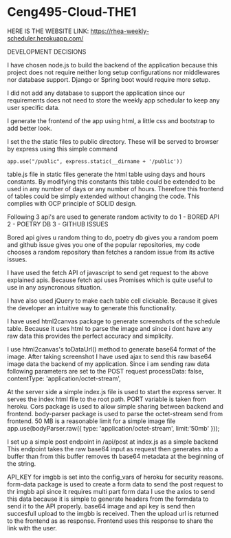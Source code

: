 # Ceng495-Cloud-THE1
HERE IS THE WEBSITE LINK:
https://rhea-weekly-scheduler.herokuapp.com/


DEVELOPMENT DECISIONS

I have chosen node.js to build the backend of the application because this project does not require neither long setup configurations nor middlewares nor database support. Django or Spring boot would require more setup. 

I did not add any database to support the application since our requirements does not need to store the weekly app schedular to keep any user specific data.

I generate the frontend of the app using html, a little css and bootstrap to add better look. 

I set the the static files to public directory. These will be served to browser by express using this simple command 
``` 
app.use("/public", express.static(__dirname + '/public'))
```

table.js file in static files generate the html table using days and hours constants. By modifying this constants this table could be extended to be used in any number of days or any number of hours. Therefore this frontend of tables could be simply extended without changing the code. This complies with OCP principle of SOLID design.

Following 3 api's are used to generate random activity to do
1 - BORED API
2 - POETRY DB
3 - GITHUB ISSUES

Bored api gives u random thing to do, poetry db gives you a random poem and github issue gives you one of the popular repositories, my code chooses a random repository than fetches a random issue from its active issues.

I have used the fetch API of javascript to send get request to the above explained apis. Because fetch api uses Promises which is quite useful to use in any asyncronous situation.

I have also used jQuery to make each table cell clickable. Because it gives the developer an intuitive way to generate this functionality.

I have used html2canvas package to generate screenshots of the schedule table. Because it uses html to parse the image and since i dont have any raw data this provides the perfect accuracy and simplicity.

I use html2canvas's toDataUrl() method to generate base64 format of the image. After taking screenshot I have used ajax to send this raw base64 image data the backend of my application.
Since i am sending raw data following parameters are set to the POST request
processData: false,
contentType: 'application/octet-stream',

At the server side a simple index.js file is used to start the express server. It serves the index html file to the root path. PORT variable is taken from heroku. Cors package is used to allow simple sharing between backend and frontend. body-parser package is used to parse the octet-stream send from frontend. 50 MB is a reasonable limit for a simple image file
app.use(bodyParser.raw({
  type: 'application/octet-stream',
  limit:'50mb'
}));

I set up a simple post endpoint in /api/post at index.js as a simple backend 
This endpoint takes the raw base64 input as request then generates into a buffer than from this buffer
removes th base64 metadata at the beginning of the string. 

API_KEY for imgbb is set into the config_vars of heroku for security reasons. form-data package is used to create a form data to send the post request to thr imgbb api since it requires multi part form data
I use the axios to send this data because it is simple to generate headers from the formdata to send it to the API properly. base64 image and api key is send then succesfull upload to the imgbb is received. Then the upload url is returned to the frontend as as response. Frontend uses this response to share the link with the user.
